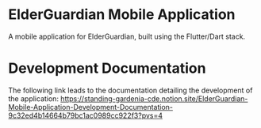 # ElderGuardian Mobile Application

A mobile application for ElderGuardian, built using the Flutter/Dart stack.

# Development Documentation

The following link leads to the documentation detailing the development of the application: https://standing-gardenia-cde.notion.site/ElderGuardian-Mobile-Application-Development-Documentation-9c32ed4b14664b79bc1ac0989cc922f3?pvs=4
